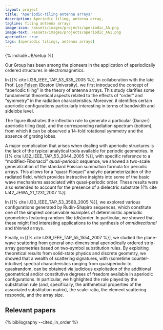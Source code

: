 ```yaml
---
layout: project
title: "Aperiodic-tiling antenna arrays"
description: Aperiodic tiling, antenna array, 
tagline: Tiling antenna arrays
image-icon: /assets/images/projects/aperiodic_AA.png
image-text: /assets/images/projects/aperiodic_AA1.png
aperiodic: true
tags: [aperiodic tilings, antenna arrays]
---
```

{% include JB/setup %}


Our Group has been among the pioneers in the application of aperiodically ordered structures in electromagnetics. 

In [{% cite IJ28_IEEE_TAP_53_635_2005 %}], 
in collaboration with the late Prof. [Leo Felsen] (Boston University),
 we first introduced the concept of “aperiodic tiling” in the theory of antenna arrays. 
This study clarifies some fundamental theoretical aspects related to the effects of “order” and “symmetry” 
in the radiation characteristics. Moreover, it identifies certain aperiodic configurations particularly 
interesting in terms of bandwidth and sidelobe level.

The figure illustrates the inflection rule to generate a particular (Danzer) aperiodic tiling (top), and the 
corresponding radiation spectrum (bottom), from which it can be observed a 14-fold rotational symmetry and the absence of grating lobes.

A major complication that arises when dealing with aperiodic structures is the lack of the typical 
analytical tools available for periodic geometries.
In [{% cite IJ32_IEEE_TAP_53_2044_2005 %}], with specific reference to a 
“modified-Fibonacci” *quasi-periodic* sequence, we showed a
two-scale generalization of the standard Poisson summation formula for periodic arrays. 
This allows for a “quasi-Floquet” analytic parameterization of the radiated field, 
which provides instructive insights into some of the basic wave mechanisms associated with quasi-periodic order. 
These results were also extended to account for the presence of a dielectric substrate [{% cite IJ42_JEWA_21_1231_2007 %}].

In [{% cite IJ33_IEEE_TAP_53_3568_2005 %}], we explored various configurations 
generated by Rudin-Shapiro sequences, which constitute one of the simplest conceivable 
examples of deterministic aperiodic geometries featuring random-like (dis)order. 
In particular, we showed that these might find interesting applications to the synthesis of
*omnidirectional* and *thinned* arrays.

Finally, in [{% cite IJ39_IEEE_TAP_55_1554_2007 %}], we studied 
the plane-wave scattering from general one-dimensional aperiodically ordered 
strip-array geometries based on two-symbol substitution rules. By exploiting theoretical results from solid-state physics 
and discrete geometry, we showed that a wealth of scattering signatures, 
with (sometime counter-intuitive) spectral characteristics ranging from quasiperiodic to quasirandom, 
can be obtained via judicious exploitation of the additional geometrical and/or constitutive degrees of 
freedom available in aperiodic configurations. In particular, we highlighted the role played by the substitution 
rule (and, specifically, the arithmetical properties of the associated substitution matrix), the scale-ratio, 
the element scattering responde, and the array size.

## Relevant papers
{% bibliography --cited_in_order %}

[Leo Felsen]: https://en.wikipedia.org/wiki/Leopold_B._Felsen